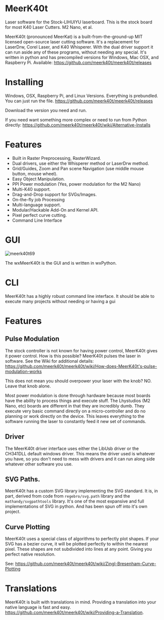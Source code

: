 # MeerK40t
Laser software for the Stock-LIHUIYU laserboard. This is the stock board for most K40 Laser Cutters. M2 Nano, et al.

MeerK40t (pronounced MeerKat) is a built-from-the-ground-up MIT licensed open-source laser cutting software. It's a replacement for LaserDrw, Corel Laser, and K40 Whisperer. With the dual driver support it can run aside any of these programs, without needing any special. It's written in python and has precompiled versions for Windows, Mac OSX, and Raspberry Pi. Available: https://github.com/meerk40t/meerk40t/releases


# Installing

Windows, OSX, Raspberry Pi, and Linux Versions.
Everything is prebundled. You can just run the file.
https://github.com/meerk40t/meerk40t/releases

Download the version you need and run.

If you need want something more complex or need to run from Python directly: https://github.com/meerk40t/meerk40t/wiki/Alternative-Installs

# Features

* Built in Raster Preprocessing, RasterWizard.
* Dual drivers, use either the Whisperer method or LaserDrw method. 
* Grid/Guides, Zoom and Pan scene Navigation (use middle mouse button, mouse wheel).
* Easy Object Manipulation.
* PPI Power modulation (Yes, power modulation for the M2 Nano)
* Multi-K40 support.
* Drag-and-Drop support for SVGs/Images.
* On-the-fly job Processing
* Multi-language support.
* Modular/Hackable Add-On and Kernel API.
* Pixel perfect curve cutting.
* Command Line Interface

# GUI

![meerk40t69](https://user-images.githubusercontent.com/3302478/97104931-babe8e80-1674-11eb-841b-5c8f4674a629.png)

The wxMeerK40t is the GUI and is written in wxPython.

# CLI

MeerK40t has a highly robust command line interface. It should be able to execute many projects without needing or having a gui

# Features

## Pulse Modulation

The stock controller is not known for having power control, MeerK40t gives it power control. How is this possible? MeerK40t pulses the laser in software. See the Wiki for additional details: https://github.com/meerk40t/meerk40t/wiki/How-does-MeerK40t's-pulse-modulation-works

This does not mean you should overpower your laser with the knob? NO. Leave that knob alone.

Most power modulation is done through hardware because most boards have the ability to process things and execute stuff. The Lhystudios (M2 Nano, etc) boards are different in that they are incredibly dumb. They execute very basic command directly on a micro-controller and do no planning or work directly on the device. This leaves everything to the software running the laser to constantly feed it new set of commands.

## Driver

The MeerK40t driver interface uses either the LibUsb driver or the CH341DLL default windows driver. This means the driver used is whatever you have, so you don't need to mess with drivers and it can run along side whatever other software you use.

## SVG Paths.

MeerK40t has a custom SVG library implementing the SVG standard. It is, in part, derived from code from `regebro/svg.path` library and the `mathandy/svgpathtools` library. It's one of the most expansive and full implementations of SVG in python. And has been spun off into it's own project.

## Curve Plotting

MeerK40t uses a special class of algorithms to perfectly plot shapes. If your SVG has a bezier curve, it will be plotted perfectly to within the nearest pixel. These shapes are not subdivided into lines at any point. Giving you perfect native resolution.

See: https://github.com/meerk40t/meerk40t/wiki/Zingl-Bresenham-Curve-Plotting

# Translations

MeerK40t is built with translations in mind. Providing a translation into your native language is fast and easy. https://github.com/meerk40t/meerk40t/wiki/Providing-a-Translation. 
